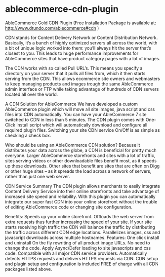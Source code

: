 # ablecommerce-cdn-plugin
AbleCommerce Gold CDN Plugin (Free Installation Package is available at: http://www.drundo.com/ablecommerce#cdn )

CDN stands for Content Delivery Network or Content Distribution Network. Basically, it’s a bunch of highly optimized servers all across the world, with a bit of unique logic worked into them: you’ll always hit the server that’s closest to you. This leads to huge performance improvements for AbleCommerce sites that have product category pages with a lot of images.

The CDN works with so called Pull URL’s. This means you specify a directory on your server that it pulls all files from, which it then starts serving from the CDN. This allows ecommerce site owners and webmasters to keep managing products and images trough the same AbleCommerce admin interface or FTP while taking advantage of hundreds of CDN servers located all over the world.

A CDN Solution for AbleCommerce
We have developed a custom AbleCommerce plugin which  will move all site images, java script and css files into CDN automatically. You can have your AbleCommerce 7 site switched to CDN in less than 5 minutes. The CDN plugin comes with One-Click install script which will automatically download and configure all required plugin files. Switching your site CDN service On/Off is as simple as checking a check box.

Who should be using an AbleCommerce CDN solution?
Because it distributes your data across the globe, a CDN is beneficial for pretty much everyone. Larger AbleCommerce storefronts and sites with a lot of traffic, sites serving videos or other downloadable files benefit most, as it speeds up these downloads. Other sites that benefit are sites that are often on Digg or other huge sites – as it spreads the load across a network of servers, rather than just one web server.

CDN Service Summary
The CDN plugin allows merchants to easily integrate Content Delivery Service into their online storefronts and take advantage of increased site speed and reliability. With this plugin you can automatically integrate our super fast CDN into your online storefront without the trouble of editing AbleCommerce code  or changing site configuration.

Benefits:
Speeds up your online storefront.
Offloads the web server from extra requests thus further increasing the speed of your site.
If your site starts receiving high traffic the CDN will balance the traffic by distributing the traffic across different CDN edge locations.
Parallelizes images, css and javascript downloads across multiple hostnames.
Features:
One click install and uninstall
On the fly rewriting of all product image URLs. No need to change the code.
Apply Async/Defer loading to site javascripts and css code.
Compatible with all major CDN service providers.
Automatically detects HTTPS requests and delivers HTTPS requests via CDN.
CDN setup and plugin setup and configuration is included FREE of charge with all CDN packages listed above.

